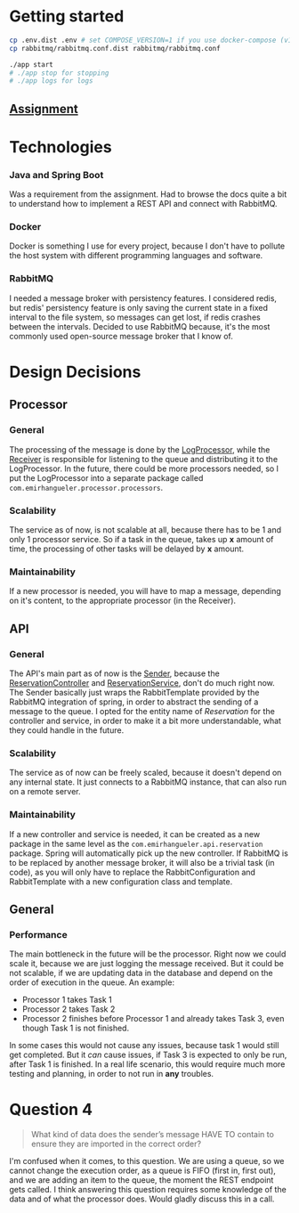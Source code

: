 # Getting started

```sh
cp .env.dist .env # set COMPOSE_VERSION=1 if you use docker-compose (v1) and not docker compose (v2)
cp rabbitmq/rabbitmq.conf.dist rabbitmq/rabbitmq.conf

./app start
# ./app stop for stopping
# ./app logs for logs
```

## [Assignment](docs/Assignment.pdf)

# Technologies

### Java and Spring Boot

Was a requirement from the assignment.
Had to browse the docs quite a bit to understand how to implement a REST API and connect with RabbitMQ.

### Docker

Docker is something I use for every project, because I don't have to pollute the host system with different programming languages and software.

### RabbitMQ

I needed a message broker with persistency features. I considered redis, but redis' persistency feature is only saving the current state in a fixed interval to the file system, so messages can get lost, if redis crashes between the intervals. Decided to use RabbitMQ because, it's the most commonly used open-source message broker that I know of.

# Design Decisions

## Processor
### General
The processing of the message is done by the [LogProcessor](./processor/src/main/java/com/emirhangueler/processor/processors/LogProcessor.java), while the [Receiver](./processor/src/main/java/com/emirhangueler/processor/Receiver.java) is responsible for listening to the queue and distributing it to the LogProcessor. In the future, there could be more processors needed, so I put the LogProcessor into a separate package called `com.emirhangueler.processor.processors`.

### Scalability
The service as of now, is not scalable at all, because there has to be 1 and only 1 processor service. So if a task in the queue, takes up **x** amount of time, the processing of other tasks will be delayed by **x** amount.

### Maintainability
If a new processor is needed, you will have to map a message, depending on it's content, to the appropriate processor (in the Receiver).

## API
### General
The API's main part as of now is the [Sender](./api/src/main/java/com/emirhangueler/api/Sender.java), because the [ReservationController](./api/src/main/java/com/emirhangueler/api/reservation/ReservationController.java) and [ReservationService](./api/src/main/java/com/emirhangueler/api/reservation/ReservationService.java), don't do much right now. The Sender basically just wraps the RabbitTemplate provided by the RabbitMQ integration of spring, in order to abstract the sending of a message to the queue.
I opted for the entity name of *Reservation* for the controller and service, in order to make it a bit more understandable, what they could handle in the future.

### Scalability
The service as of now can be freely scaled, because it doesn't depend on any internal state. It just connects to a RabbitMQ instance, that can also run on a remote server.

### Maintainability
If a new controller and service is needed, it can be created as a new package in the same level as the `com.emirhangueler.api.reservation` package. Spring will automatically pick up the new controller.
If RabbitMQ is to be replaced by another message broker, it will also be a trivial task (in code), as you will only have to replace the RabbitConfiguration and RabbitTemplate with a new configuration class and template.

## General
### Performance
The main bottleneck in the future will be the processor. Right now we could scale it, because we are just logging the message received. But it could be not scalable, if we are updating data in the database and depend on the order of execution in the queue. An example:

- Processor 1 takes Task 1
- Processor 2 takes Task 2
- Processor 2 finishes before Processor 1 and already takes Task 3, even though Task 1 is not finished.

In some cases this would not cause any issues, because task 1 would still get completed. But it *can* cause issues, if Task 3 is expected to only be run, after Task 1 is finished. In a real life scenario, this would require much more testing and planning, in order to not run in **any** troubles.

# Question 4
> What kind of data does the sender’s message HAVE TO contain to ensure they are imported in the correct order?

I'm confused when it comes, to this question. We are using a queue, so we cannot change the execution order, as a queue is FIFO (first in, first out), and we are adding an item to the queue, the moment the REST endpoint gets called. I think answering this question requires some knowledge of the data and of what the processor does. Would gladly discuss this in a call.
